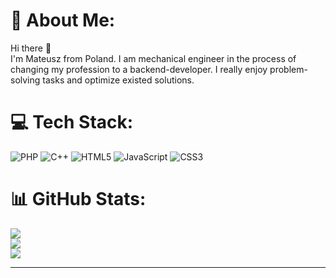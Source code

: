 # 💫 About Me:
Hi there 👋<br>I'm Mateusz from Poland. I am mechanical engineer in the process of changing my profession to a backend-developer. I really enjoy problem-solving tasks and optimize existed solutions.


# 💻 Tech Stack:
![PHP](https://img.shields.io/badge/php-%23777BB4.svg?style=for-the-badge&logo=php&logoColor=white)
![C++](https://img.shields.io/badge/c++-%2300599C.svg?style=for-the-badge&logo=c%2B%2B&logoColor=white) ![HTML5](https://img.shields.io/badge/html5-%23E34F26.svg?style=for-the-badge&logo=html5&logoColor=white) ![JavaScript](https://img.shields.io/badge/javascript-%23323330.svg?style=for-the-badge&logo=javascript&logoColor=%23F7DF1E) ![CSS3](https://img.shields.io/badge/css3-%231572B6.svg?style=for-the-badge&logo=css3&logoColor=white)
# 📊 GitHub Stats:
![](https://github-readme-stats.vercel.app/api?username=MateuszWiktorowicz&theme=dark&hide_border=false&include_all_commits=false&count_private=false)<br/>
![](https://github-readme-streak-stats.herokuapp.com/?user=MateuszWiktorowicz&theme=dark&hide_border=false)<br/>
![](https://github-readme-stats.vercel.app/api/top-langs/?username=MateuszWiktorowicz&theme=dark&hide_border=false&include_all_commits=false&count_private=false&layout=compact)

---
